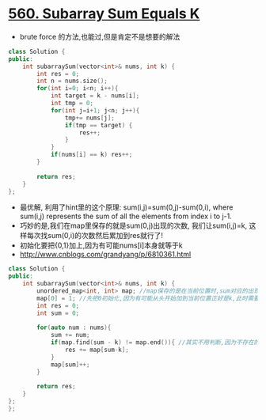 # [560. Subarray Sum Equals K](https://leetcode.com/problems/subarray-sum-equals-k/)
* brute force 的方法,也能过,但是肯定不是想要的解法

```c++
class Solution {
public:
    int subarraySum(vector<int>& nums, int k) {
        int res = 0;
        int n = nums.size();
        for(int i=0; i<n; i++){
            int target = k - nums[i];
            int tmp = 0;
            for(int j=i+1; j<n; j++){
                tmp+= nums[j];
                if(tmp == target) {
                    res++;
                }
            }
            if(nums[i] == k) res++;
        }
        
        return res;
    }
};
```

* 最优解, 利用了hint里的这个原理: sum(i,j)=sum(0,j)-sum(0,i), where sum(i,j) represents the sum of all the elements from index i to j-1.
* 巧妙的是,我们在map里保存的就是sum(0,j)出现的次数, 我们让sum(i,j)=k, 这样每次找sum(0,i)的次数然后累加到res就行了!
* 初始化要把{0,1}加上,因为有可能nums[i]本身就等于k
* http://www.cnblogs.com/grandyang/p/6810361.html

```c++
class Solution {
public:
    int subarraySum(vector<int>& nums, int k) {
        unordered_map<int, int> map; //map保存的是在当前位置时,sum对应的出现次数; key是sum, value是次数
        map[0] = 1; //先把0初始化,因为有可能从头开始加到当前位置正好是k,此时需要结果加一
        int res = 0;
        int sum = 0;
        
        for(auto num : nums){
            sum += num;
            if(map.find(sum - k) != map.end()){ //其实不用判断,因为不存在的话返回0
                res += map[sum-k];
            }
            map[sum]++;
        }
        
        return res;
    }
};
};

```
